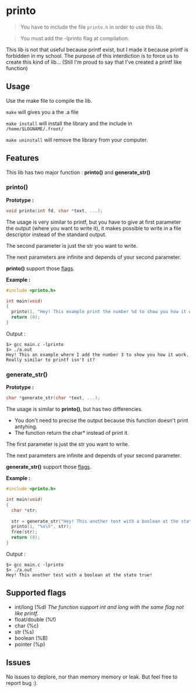 # printo
> You have to include the file `printo.h` in order to use this lib.

> You must add the -lprinto flag at compilation.

This lib is not that useful because printf exist, but I made it because printf is forbidden in my school. The purpose of this interdiction is to force us to create this kind of lib... (Still I'm proud to say that I've created a printf like function)

## Usage

Use the make file to compile the lib.

`make` will gives you a the .a file

`make install` will install the library and the include in `/home/$LOGNAME/.froot/`

`make uninstall` will remove the library from your computer.

## Features

This lib has two major function : **printo()** and  **generate_str()**

### printo()

**Prototype :**
```c
void printo(int fd, char *text, ...);
```

The usage is very similar to printf, but you have to give at first parameter the output (where you want to write it), it makes possible to write in a file descriptor instead of the standard output.

The second parameter is just the str you want to write.

The next parameters are infinite and depends of your second parameter.

**printo()** support those [flags](#supported-flags).
  

**Example :**
```c
#include <printo.h>

int main(void)
{
  printo(1, "Hey! This example print the number %d to show you how it work. Pretty similar to printf isn't it?", 3);
  return (0);
}
```
Output : 
```
$> gcc main.c -lprinto
$> ./a.out
Hey! This an example where I add the number 3 to show you how it work. Really similar to printf isn't it?
```

### generate_str()

**Prototype :**
```c
char *generate_str(char *text, ...);
```

The usage is similar to **printo()**, but has two differencies.
- You don't need to precise the output because this function doesn't print antyhing.
- The function return the char* instead of print it. 

The first parameter is just the str you want to write.

The next parameters are infinite and depends of your second parameter.

**generate_str()** support those [flags](#supported-flags).

**Example :**
```c
#include <printo.h>

int main(void)
{
  char *str;
  
  str = generate_str("Hey! This another test with a boolean at the state %B!", true);
  printo(1, "%s\n", str);
  free(str);
  return (0);
}
```
Output : 
```
$> gcc main.c -lprinto
$> ./a.out
Hey! This another test with a boolean at the state true!
```

## Supported flags
  - int/long (%d) *The function support int and long with the same flag not like printf.*
  - float/double (%f)
  - char (%c)
  - str (%s)
  - boolean (%B)
  - pointer (%p)

## Issues
No issues to deplore, nor than memory memory or leak. But feel free to report bug :).
